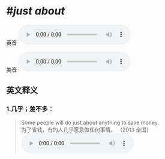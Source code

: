 # ***\#just about*** 
英音
<audio src="./media/just about1_AAC.aac" controls="controls"></audio>

美音
<audio src="./media/just about2_AAC.aac" controls="controls"></audio>



  

英文释义
---
### 1.**几乎；差不多：**  

 > Some people will do just about anything to save money.  
 > 为了省钱，有的人几乎愿意做任何事情。  （2013 全国）  
<audio src="./media/just-11.aac" controls="controls"></audio>


